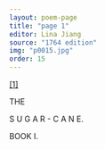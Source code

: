 ```yaml
---
layout: poem-page
title: "page 1"
editor: Lina Jiang
source: "1764 edition"
img: "p0015.jpg"
order: 15
---
```



[[1]]({{site.baseurl}}/images/{{page.img}})

THE

S U G A R - C A N E.


BOOK I.

